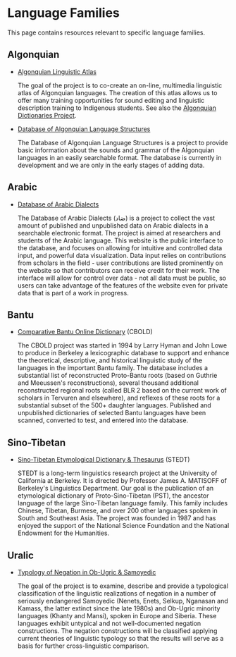 # Language Families

This page contains resources relevant to specific language families.

## Algonquian

* [Algonquian Linguistic Atlas](https://www.atlas-ling.ca/)

  The goal of the project is to co-create an on-line, multimedia linguistic atlas of Algonquian languages. The creation of this atlas allows us to offer many training opportunities for sound editing and linguistic description training to Indigenous students. See also the [Algonquian Dictionaries Project](https://resources.atlas-ling.ca/).

* [Database of Algonquian Language Structures](https://alglang.net/)

  The Database of Algonquian Language Structures is a project to provide basic information about the sounds and grammar of the Algonquian languages in an easily searchable format. The database is currently in development and we are only in the early stages of adding data.

## Arabic

* [Database of Arabic Dialects](https://www.database-of-arabic-dialects.org/)

  The Database of Arabic Dialects (ضاد) is a project to collect the vast amount of published and unpublished data on Arabic dialects in a searchable electronic format. The project is aimed at researchers and students of the Arabic language. This website is the public interface to the database, and focuses on allowing for intuitive and controlled data input, and powerful data visualization. Data input relies on contributions from scholars in the field - user contributions are listed prominently on the website so that contributors can receive credit for their work. The interface will allow for control over data - not all data must be public, so users can take advantage of the features of the website even for private data that is part of a work in progress.

## Bantu

* [Comparative Bantu Online Dictionary](http://www.cbold.ish-lyon.cnrs.fr/) (CBOLD)

  The CBOLD project was started in 1994 by Larry Hyman and John Lowe to produce in Berkeley a lexicographic database to support and enhance the theoretical, descriptive, and historical linguistic study of the languages in the important Bantu family. The database includes a substantial list of reconstructed Proto-Bantu roots (based on Guthrie and Meeussen's reconstructions), several thousand additional reconstructed regional roots (called BLR 2 based on the current work of scholars in Tervuren and elsewhere), and reflexes of these roots for a substantial subset of the 500+ daughter languages. Published and unpublished dictionaries of selected Bantu languages have been scanned, converted to test, and entered into the database.

## Sino-Tibetan

* [Sino-Tibetan Etymological Dictionary & Thesaurus](https://stedt.berkeley.edu/) (STEDT)

  STEDT is a long-term linguistics research project at the University of California at Berkeley. It is directed by Professor James A. MATISOFF of Berkeley's Linguistics Department. Our goal is the publication of an etymological dictionary of Proto-Sino-Tibetan (PST), the ancestor language of the large Sino-Tibetan language family. This family includes Chinese, Tibetan, Burmese, and over 200 other languages spoken in South and Southeast Asia. The project was founded in 1987 and has enjoyed the support of the National Science Foundation and the National Endowment for the Humanities.

## Uralic

* [Typology of Negation in Ob-Ugric & Samoyedic](https://www.univie.ac.at/negation/projekt/short-en.html)

  The goal of the project is to examine, describe and provide a typological classification of the linguistic realizations of negation in a number of seriously endangered Samoyedic (Nenets, Enets, Selkup, Nganasan and Kamass, the latter extinct since the late 1980s) and Ob-Ugric minority languages (Khanty and Mansi), spoken in Europe and Siberia. These languages exhibit untypical and not well-documented negation constructions. The negation constructions will be classified applying current theories of linguistic typology so that the results will serve as a basis for further cross-linguistic comparison.
